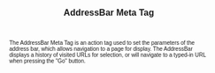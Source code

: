 ﻿---
title: AddressBar Meta Tag
productversion: '1.4'
product: Enterprise Browser
layout: guide.html
subhead: PocketBrowser 3.x APIs
---
The AddressBar Meta Tag is an action tag used to set the parameters of the address bar, which allows navigation to a page for display. The AddressBar displays a history of visited URLs for selection, or will navigate to a typed-in URL when pressing the "Go" button.

<html>
  <head>
    <META http-equiv="Content-Type" content="text/html; charset=utf-8">
    <style>
					body
					{
					font-family:verdana,arial,helvetica;
					font-size:x-small;
					margin:20;
					}
					h1
					{
					font-family:verdana,arial,helvetica;
					font-size:medium;
					font-weight:bold;
					}
					th
					{
					font-family:verdana,arial,helvetica;
					font-size:x-small;
					font-weight:bold;
					text-align:left;
					background-color:#CCCCCC;
					}
					td
					{
					font-family:verdana,arial,helvetica;
					font-size:x-small;
					text-align:left;
					}
					.clsRef
					{
					font-family:verdana,arial,helvetica;
					font-size:small;
					color:#003399;
					font-weight:bold;
					text-align:left;
					}
					.clsSyntax
					{
					font-family:courier;
					font-size:x-small;
					text-align:left;
					background-color:#ffffff;
					}
					.clsSyntaxHeadings
					{
					font-family:verdana,arial,helvetica;
					font-size:x-small;
					font-weight:bold;
					text-align:left;
					color:#000066;
					background-color:#efeff7;
					border-bottom: #c8cdde 1px solid;
					}
					.clsSyntaxCells
					{
					font-family:verdana,arial,helvetica;
					font-size:x-small;
					text-align:left;
					background-color:#f7f7ff;
					border-bottom: #d5d5d3 1px solid;
					}
				</style>
    <title>AddressBar</title><script type="text/javascript" language="Javascript">
					
					function ToggleSpan(SpanId, ImgID)
					{
						var path = '../Resources/'
					//Toggle the span view on or off
					var Rollup = document.all.item(SpanId);
					var RollupImg = document.all.item(ImgID);
					var ToggleExpand = path + 'ToggleExpand.gif';
					var ToggleCollapse = path + 'ToggleCollapse.gif';
					Rollup.style.display = (Rollup.style.display=='none' ? 'block' : 'none');
					RollupImg.src = (Rollup.style.display=='none' ? ToggleExpand : ToggleCollapse);
					}

					function CopyTemplate(sControl)
					{
					//Copy the template values held in the appropriate textarea to clipboard
					if (window.clipboardData)
					{
					window.clipboardData.setData("Text", document.all.item(sControl).value);
					}
					return false;
					}
					
				</script></head>
  <body topmargin="0" leftmargin="0" marginheight="0" marginwidth="0" bgcolor="#ffffff" text="#000000">
    <div id="SyntaxSpan" style="display:block">
      <blockquote>
        <table class="clsSyntax" cellspacing="1" cellpadding="3" width="95%">
          <tr>
            <th class="clsSyntaxHeadings">AddressBar (META Tag) Syntax
						</th>
          </tr>
          <tr>
            <td class="clsSyntaxCells">
              <p>&lt;META HTTP-Equiv="AddressBar" content="[parameter]"&gt;</p>
            </td>
          </tr>
        </table>
      </blockquote><br></div>
    <div id="ParametersWSpan" style="display:block">
      <blockquote>
				Items listed in this section indicate parameters, or attributes which can be set.
				<BR><BR><table class="clsSyntax" cellspacing="1" cellpadding="3" width="95%">
          <col width="20%">
          <col width="20%">
          <col width="38%">
          <col width="22%">
          <tr>
            <th class="clsSyntaxHeadings">Name</th>
            <th class="clsSyntaxHeadings">Possible Values</th>
            <th class="clsSyntaxHeadings">Description</th>
            <th class="clsSyntaxHeadings">
              <table cellspacing="0" cellpadding="0">
                <tr>
                  <td width="85%" class="clsSyntaxHeadings" style="border-bottom-style: none;">Default Value</td>
                </tr>
              </table>
            </th>
          </tr>
          <tr>
            <td valign="top" class="clsSyntaxCells"><b>Left:[Value]
													</b></td>
            <td valign="top" class="clsSyntaxCells">Positive number, representing pixels</td>
            <td valign="top" class="clsSyntaxCells">Sets the X position of the address bar.</td>
            <td valign="top" class="clsSyntaxCells">0</td>
          </tr>
          <tr>
            <td valign="top" class="clsSyntaxCells"><b>Top:[Value]
													</b></td>
            <td valign="top" class="clsSyntaxCells">Positive number, representing pixels</td>
            <td valign="top" class="clsSyntaxCells">Sets the Y position of the address bar.</td>
            <td valign="top" class="clsSyntaxCells">0</td>
          </tr>
          <tr>
            <td valign="top" class="clsSyntaxCells"><b>Width:[Value]
													</b></td>
            <td valign="top" class="clsSyntaxCells">Positive number, representing pixels</td>
            <td valign="top" class="clsSyntaxCells">Sets the width of the address bar.</td>
            <td valign="top" class="clsSyntaxCells">Most of the screen width</td>
          </tr>
          <tr>
            <td valign="top" class="clsSyntaxCells"><b>Visibility:[Value]
													</b></td>
            <td valign="top" class="clsSyntaxCells">Visible, Hidden</td>
            <td valign="top" class="clsSyntaxCells">Sets the visibility of the address bar</td>
            <td valign="top" class="clsSyntaxCells">Hidden</td>
          </tr>
        </table>
        <table cellspacing="1" cellpadding="3" width="95%">
          <col width="78%">
          <col width="8%">
          <col width="1%">
          <col width="5%">
          <col width="1%">
          <col width="5%">
          <col width="2%">
          <tr align="right">
            <td></td>
            <td valign="bottom" style="border-bottom-style: none;font-weight:normal;font-size:xx-small;"><nobr><b>Copy parameters template to clipboard:</b></nobr></td>
            <td></td>
            <td valign="bottom" style="border-bottom-style: none;font-weight:normal;font-size:xx-small;"><nobr><img id="imgCopyDefaultsW" alt="Copy META Tag template to clipboard" onclick="CopyTemplate('txtMETATemplateW')" onmouseover="this.style.cursor='hand'" src="../Resources/CopyDefaults.gif">
									META Tags
								</nobr></td>
            <td></td>
            <td valign="middle" style="border-bottom-style: none;font-weight:normal;font-size:xx-small;"><nobr><img id="imgCopyDefaultsW" alt="Copy Javascript template to clipboard" onclick="CopyTemplate('txtJavascriptTemplateW')" onmouseover="this.style.cursor='hand'" src="../Resources/CopyDefaults.gif">
									Javascript
								</nobr></td>
            <td></td>
          </tr>
        </table>
        <div style="display:none"><textarea id="txtMETATemplateW">&lt;!-- 
The AddressBar META Tag is an action tag used to set the parameters of the address bar. The address bar is similar to the address bar provided by Internet Explorer and stores a history of visited URLs. Press the 'Go' button or enter key to navigate to the typed URI.
--&gt;

&lt;!-- &lt;META HTTP-Equiv="AddressBar" Content="Left:[Value]"&gt; --&gt;      &lt;!-- Sets the X position of the address bar. --&gt;
&lt;!-- &lt;META HTTP-Equiv="AddressBar" Content="Top:[Value]"&gt; --&gt;      &lt;!-- Sets the Y position of the address bar. --&gt;
&lt;!-- &lt;META HTTP-Equiv="AddressBar" Content="Width:[Value]"&gt; --&gt;      &lt;!-- Sets the width of the address bar. --&gt;
&lt;!-- &lt;META HTTP-Equiv="AddressBar" Content="Visibility:[Value]"&gt; --&gt;      &lt;!-- Sets the visibility of the address bar --&gt;</textarea></div>
        <div style="display:none"><textarea id="txtJavascriptTemplateW">&lt;script&gt;
   /*
   The AddressBar META Tag is an action tag used to set the parameters of the address bar. The address bar is similar to the address bar provided by Internet Explorer and stores a history of visited URLs. Press the 'Go' button or enter key to navigate to the typed URI.
   */

   function doAddressBarInit()
   {
      var objGeneric = new ActiveXObject("PocketBrowser.Generic");

      //objGeneric.InvokeMETAFunction('AddressBar', 'Left:[Value]');      /* Sets the X position of the address bar. */
      //objGeneric.InvokeMETAFunction('AddressBar', 'Top:[Value]');      /* Sets the Y position of the address bar. */
      //objGeneric.InvokeMETAFunction('AddressBar', 'Width:[Value]');      /* Sets the width of the address bar. */
      //objGeneric.InvokeMETAFunction('AddressBar', 'Visibility:[Value]');      /* Sets the visibility of the address bar */

   }
&lt;/script&gt;</textarea></div>
      </blockquote><br></div>
    <div id="ExamplesSpan" style="display:block">
      <blockquote>
        <p>The following example shows the address bar, sets the left and top coordinates to 50, and the width to 100.</p>
        <table class="clsSyntax" cellspacing="1" cellpadding="3" width="95%">
          <tr>
            <td>
              <pre class="clsSyntaxCells">
&lt;META HTTP-Equiv="AddressBar" Content="visibility:visible"&gt;
&lt;META HTTP-Equiv="AddressBar" Content="left:50"&gt;
&lt;META HTTP-Equiv="AddressBar" Content="top:50"&gt;
&lt;META HTTP-Equiv="AddressBar" Content="width:100"&gt;
</pre>
            </td>
          </tr>
        </table>
        <table cellspacing="1" cellpadding="3" width="95%">
          <col width="85%">
          <col width="15%">
          <tr align="right">
            <td></td>
            <td valign="bottom" style="border-bottom-style: none;font-weight:normal;font-size:xx-small;"><nobr><img id="imgCopyDefaults" alt="Copy example to clipboard" onmouseover="this.style.cursor='hand'" src="../Resources/CopyDefaults.gif" onclick="CopyTemplate('ID0EIC');">
									Copy example to clipboard
								</nobr></td>
          </tr>
        </table>
        <div id="Examples" style="display:none"><textarea id="ID0EIC">&lt;!-- 
The following example shows the address bar, sets the left and top coordinates to 50, and the width to 100.
--&gt;

&lt;META HTTP-Equiv="AddressBar" Content="visibility:visible"&gt;
&lt;META HTTP-Equiv="AddressBar" Content="left:50"&gt;
&lt;META HTTP-Equiv="AddressBar" Content="top:50"&gt;
&lt;META HTTP-Equiv="AddressBar" Content="width:100"&gt;
</textarea></div>
        <p>The following example shows the address bar, sets the left and top coordinates to 0, and the width to 50.</p>
        <table class="clsSyntax" cellspacing="1" cellpadding="3" width="95%">
          <tr>
            <td>
              <pre class="clsSyntaxCells">
&lt;META HTTP-Equiv="AddressBar" Content="left:0; top:0; width:50"&gt;
</pre>
            </td>
          </tr>
        </table>
        <table cellspacing="1" cellpadding="3" width="95%">
          <col width="85%">
          <col width="15%">
          <tr align="right">
            <td></td>
            <td valign="bottom" style="border-bottom-style: none;font-weight:normal;font-size:xx-small;"><nobr><img id="imgCopyDefaults" alt="Copy example to clipboard" onmouseover="this.style.cursor='hand'" src="../Resources/CopyDefaults.gif" onclick="CopyTemplate('ID0EPC');">
									Copy example to clipboard
								</nobr></td>
          </tr>
        </table>
        <div id="Examples" style="display:none"><textarea id="ID0EPC">&lt;!-- 
The following example shows the address bar, sets the left and top coordinates to 0, and the width to 50.
--&gt;

&lt;META HTTP-Equiv="AddressBar" Content="left:0; top:0; width:50"&gt;
</textarea></div>
      </blockquote>
    </div>
    <div id="RemarksSpan" style="display:block">
      <blockquote>
        <DIV class="clsRef">Default Positions</DIV>
        <DIV style="font-family:verdana,arial,helvetica;font-size:x-small;">By default this control will be placed a the top of the screen.  On Windows Mobile if the 'FullScreen' configuration setting is disabled the control will need to be moved, otherwise it will appear beneath the task bar.</DIV>
        <pre style="font-family:courier;font-size:small;"></pre>
        <DIV class="clsRef">Switching to Other Applications</DIV>
        <DIV style="font-family:verdana,arial,helvetica;font-size:x-small;">All controls are designed to be shown on top of PocketBrowser.  If you require to switch to an application other than PocketBrowser you should minimize PB to ensure the buttons do not remain shown.</DIV>
        <pre style="font-family:courier;font-size:small;"></pre>
        <DIV class="clsRef">Screen Orientation</DIV>
        <DIV style="font-family:verdana,arial,helvetica;font-size:x-small;">When the screen orientation changes, either using the ScreenOrientation tag or by rotating a device with hardware support, the command areas will automatically move and resize to fit the new layout. However the buttons themselves are not moved and in some cases this may result in them being off the screen or not in the expected position. If so they must be moved manually by detecting the ScreenOrientationEvent.</DIV>
        <pre style="font-family:courier;font-size:small;"></pre>
      </blockquote><br></div>
    <div id="InfoSpan" style="display:block">
      <blockquote>
        <table>
          <tr>
            <th>Supported Platforms</th>
            <td>Windows CE, Windows Mobile</td>
          </tr>
          <tr>
            <th>Persistence</th>
            <td>This tag is persistent.</td>
          </tr>
          <tr>
            <th>Minimum Requirements</th>
            <td>None.</td>
          </tr>
        </table>
      </blockquote><br></div>
    <div id="DefaultParamsSpan" style="display:none">
      <pre><textarea id="DefaultParameters"></textarea></pre>
    </div>
  
    <hr size="1">
  </body>
</html>